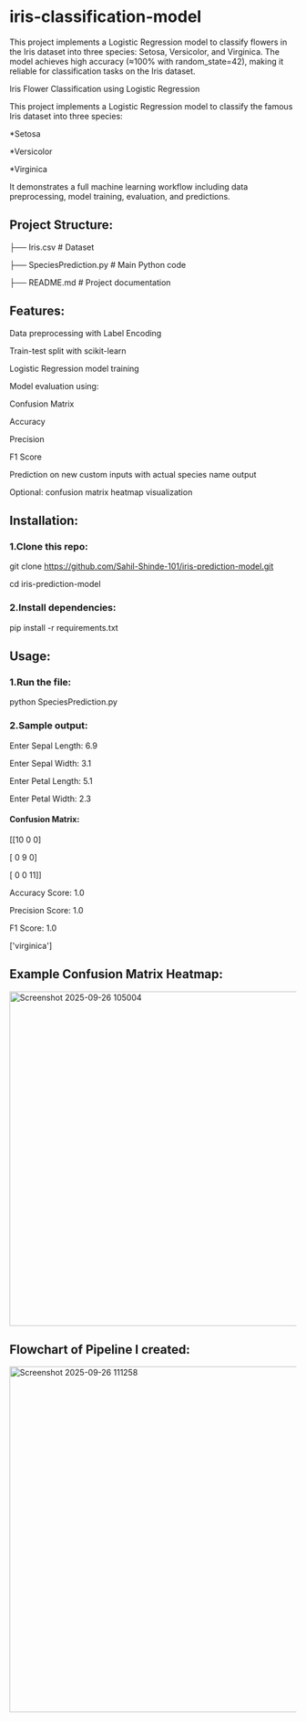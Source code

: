 # iris-classification-model
This project implements a Logistic Regression model to classify flowers in the Iris dataset into three species: Setosa, Versicolor, and Virginica. The model achieves high accuracy (≈100% with random_state=42), making it reliable for classification tasks on the Iris dataset.

Iris Flower Classification using Logistic Regression

This project implements a Logistic Regression model to classify the famous Iris dataset
 into three species:

*Setosa

*Versicolor

*Virginica

It demonstrates a full machine learning workflow including data preprocessing, model training, evaluation, and predictions.

## Project Structure:

├── Iris.csv                # Dataset

├── SpeciesPrediction.py    # Main Python code

├── README.md               # Project documentation




## Features:

Data preprocessing with Label Encoding

Train-test split with scikit-learn

Logistic Regression model training

Model evaluation using:

Confusion Matrix

Accuracy

Precision

F1 Score

Prediction on new custom inputs with actual species name output

Optional: confusion matrix heatmap visualization

## Installation:
### 1.Clone this repo:
git clone https://github.com/Sahil-Shinde-101/iris-prediction-model.git

cd iris-prediction-model

### 2.Install dependencies:
pip install -r requirements.txt

## Usage:
### 1.Run the file:

python SpeciesPrediction.py

### 2.Sample output:

Enter Sepal Length: 6.9

Enter Sepal Width: 3.1

Enter Petal Length: 5.1

Enter Petal Width: 2.3

#### Confusion Matrix:

 [[10  0  0]
 
 [ 0  9  0]
 
 [ 0  0 11]]

Accuracy Score: 1.0

Precision Score: 1.0

F1 Score: 1.0

['virginica']

## Example Confusion Matrix Heatmap:



<img width="768" height="587" alt="Screenshot 2025-09-26 105004" src="https://github.com/user-attachments/assets/d94130f6-b8cf-4634-95f4-40a384c91a96" />

## Flowchart of Pipeline I created:


<img width="740" height="607" alt="Screenshot 2025-09-26 111258" src="https://github.com/user-attachments/assets/fb0666b9-6abe-41df-a7f0-ce0cd2719ae4" />





